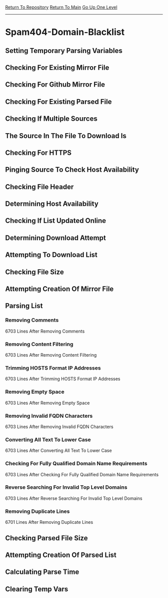 [Return To Repository](https://github.com/deathbybandaid/piholeparser/)
[Return To Main](https://github.com/deathbybandaid/piholeparser/blob/master/RecentRunLogs/Mainlog.md)
[Go Up One Level](https://github.com/deathbybandaid/piholeparser/blob/master/RecentRunLogs/TopLevelScripts/30-Processing-Blacklists.md)
____________________________________
# Spam404-Domain-Blacklist
## Setting Temporary Parsing Variables
## Checking For Existing Mirror File
## Checking For Github Mirror File
## Checking For Existing Parsed File
## Checking If Multiple Sources
## The Source In The File To Download Is
## Checking For HTTPS
## Pinging Source To Check Host Availability
## Checking File Header
## Determining Host Availability
## Checking If List Updated Online
## Determining Download Attempt
## Attempting To Download List
## Checking File Size
## Attempting Creation Of Mirror File
## Parsing List
### Removing Comments
6703 Lines After Removing Comments
### Removing Content Filtering
6703 Lines After Removing Content Filtering
### Trimming HOSTS Format IP Addresses
6703 Lines After Trimming HOSTS Format IP Addresses
### Removing Empty Space
6703 Lines After Removing Empty Space
### Removing Invalid FQDN Characters
6703 Lines After Removing Invalid FQDN Characters
### Converting All Text To Lower Case
6703 Lines After Converting All Text To Lower Case
### Checking For Fully Qualified Domain Name Requirements
6703 Lines After Checking For Fully Qualified Domain Name Requirements
### Reverse Searching For Invalid Top Level Domains
6703 Lines After Reverse Searching For Invalid Top Level Domains
### Removing Duplicate Lines
6701 Lines After Removing Duplicate Lines
## Checking Parsed File Size
## Attempting Creation Of Parsed List
## Calculating Parse Time
## Clearing Temp Vars
